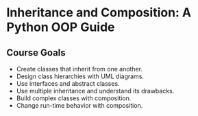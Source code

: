 # Inheritance and Composition: A Python OOP Guide

## Course Goals

* Create classes that inherit from one another.
* Design class hierarchies with UML diagrams.
* Use interfaces and abstract classes.
* Use multiple inheritance and understand its drawbacks.
* Build complex classes with composition.
* Change run-time behavior with composition.
